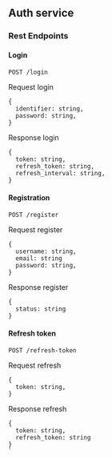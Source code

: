 ## Auth service
### Rest Endpoints
#### Login
```
POST /login
```
Request login 
```
{
  identifier: string,
  password: string,
}
```
Response login
```
{
  token: string,
  refresh_token: string,
  refresh_interval: string,
}
```
#### Registration
```
POST /register
```
Request register 
```
{
  username: string,
  email: string
  password: string,
}
```
Response register
```
{
  status: string
}
```

#### Refresh token
```
POST /refresh-token
```
Request refresh 
```
{
  token: string,
}
```
Response refresh
```
{
  token: string,
  refresh_token: string
}
`
